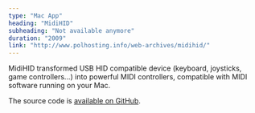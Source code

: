 ```yaml
---
type: "Mac App"
heading: "MidiHID"
subheading: "Not available anymore"
duration: "2009"
link: "http://www.polhosting.info/web-archives/midihid/"
---
```


MidiHID transformed USB HID compatible device (keyboard, joysticks, game controllers&hellip;) into powerful MIDI controllers, compatible with MIDI software running on your Mac.

The source code is <a href="https://github.com/swisspol/MidiHID">available on GitHub</a>.
